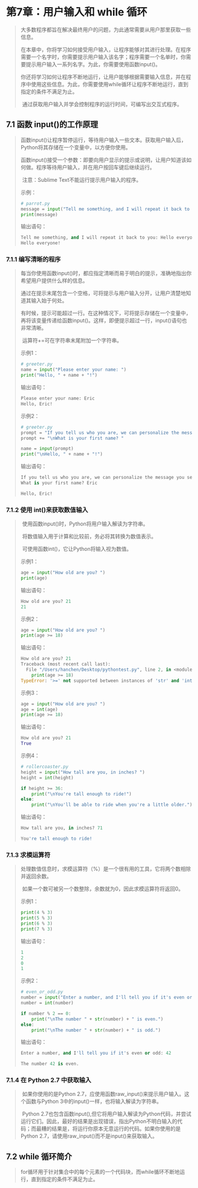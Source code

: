 # 第7章：用户输入和 while 循环

>   ​		大多数程序都旨在解决最终用户的问题，为此通常需要从用户那里获取一些信息。
>
>   ​		在本章中，你将学习如何接受用户输入，让程序能够对其进行处理。在程序需要一个名字时，你需要提示用户输入该名字；程序需要一个名单时，你需要提示用户输入一系列名字。为此，你需要使用函数input()。
>
>   ​		你还将学习如何让程序不断地运行，让用户能够根据需要输入信息，并在程序中使用这些信息。为此，你需要使用while循环让程序不断地运行，直到指定的条件不满足为止。
>
>   ​		通过获取用户输入并学会控制程序的运行时间，可编写出交互式程序。

## 7.1 函数 input()的工作原理

>   ​		函数input()让程序暂停运行，等待用户输入一些文本。获取用户输入后，Python将其存储在一个变量中，以方便你使用。
>
>   ​		函数input()接受一个参数：即要向用户显示的提示或说明，让用户知道该如何做。程序等待用户输入，并在用户按回车键后继续运行。
>
>   ​		注意：Sublime Text不能运行提示用户输入的程序。
>
>   
>
>   示例：
>
>   ```python
>   # parrot.py
>   message = input("Tell me something, and I will repeat it back to you: ")
>   print(message)
>   ```
>
>   输出语句：
>
>   ```python
>   Tell me something, and I will repeat it back to you: Hello everyone!
>   Hello everyone!
>   ```

### 7.1.1 编写清晰的程序

>   ​		每当你使用函数input()时，都应指定清晰而易于明白的提示，准确地指出你希望用户提供什么样的信息。
>
>   ​		通过在提示末尾包含一个空格，可将提示与用户输入分开，让用户清楚地知道其输入始于何处。
>
>   ​		有时候，提示可能超过一行。在这种情况下，可将提示存储在一个变量中，再将该变量传递给函数input()。这样，即便提示超过一行，input()语句也非常清晰。
>
>   ​		运算符+=可在字符串末尾附加一个字符串。
>
>   
>
>   示例1：
>
>   ```python
>   # greeter.py
>   name = input("Please enter your name: ")
>   print("Hello, " + name + "!")
>   ```
>
>   输出语句：
>
>   ```python
>   Please enter your name: Eric
>   Hello, Eric!
>   ```
>
>   
>
>   示例2：
>
>   ```python
>   # greeter.py
>   prompt = "If you tell us who you are, we can personalize the message you see."
>   prompt += "\nWhat is your first name? "
>   
>   name = input(prompt)
>   print("\nHello, " + name + "!")
>   ```
>
>   输出语句：
>
>   ```python
>   If you tell us who you are, we can personalize the message you see.
>   What is your first name? Eric
>   
>   Hello, Eric!
>   ```

### 7.1.2 使用 int()来获取数值输入

>   ​		使用函数input()时，Python将用户输入解读为字符串。
>
>   ​		将数值输入用于计算和比较前，务必将其转换为数值表示。
>
>   ​		可使用函数int()，它让Python将输入视为数值。
>
>   
>
>   示例1：
>
>   ```python
>   age = input("How old are you? ")
>   print(age)
>   ```
>
>   输出语句：
>
>   ```python
>   How old are you? 21
>   21
>   ```
>
>   
>
>   示例2：
>
>   ```python
>   age = input("How old are you? ")
>   print(age >= 18)
>   ```
>
>   输出语句：
>
>   ```python
>   How old are you? 21
>   Traceback (most recent call last):
>     File "/Users/hanchen/Desktop/pythontest.py", line 2, in <module>
>       print(age >= 18)
>   TypeError: '>=' not supported between instances of 'str' and 'int'
>   ```
>
>   
>
>   示例3：
>
>   ```python
>   age = input("How old are you? ")
>   age = int(age)
>   print(age >= 18)
>   ```
>
>   输出语句：
>
>   ```python
>   How old are you? 21
>   True
>   ```
>
>   
>
>   示例4：
>
>   ```python
>   # rollercoaster.py
>   height = input("How tall are you, in inches? ")
>   height = int(height)
>   
>   if height >= 36:
>       print("\nYou're tall enough to ride!")
>   else:
>       print("\nYou'll be able to ride when you're a little older.")
>   ```
>
>   输出语句：
>
>   ```python
>   How tall are you, in inches? 71
>   
>   You're tall enough to ride!
>   ```

### 7.1.3 求模运算符

>   ​		处理数值信息时，求模运算符（%）是一个很有用的工具，它将两个数相除并返回余数。
>
>   ​		如果一个数可被另一个数整除，余数就为0，因此求模运算符将返回0。
>
>   
>
>   示例1：
>
>   ```python
>   print(4 % 3)
>   print(5 % 3)
>   print(6 % 3)
>   print(7 % 3)
>   ```
>
>   输出语句：
>
>   ```python
>   1
>   2
>   0
>   1
>   ```
>
>   
>
>   示例2：
>
>   ```python
>   # even_or_odd.py
>   number = input("Enter a number, and I'll tell you if it's even or odd: ")
>   number = int(number)
>   
>   if number % 2 == 0:
>       print("\nThe number " + str(number) + " is even.")
>   else:
>       print("\nThe number " + str(number) + " is odd.")
>   ```
>
>   输出语句：
>
>   ```python
>   Enter a number, and I'll tell you if it's even or odd: 42
>   
>   The number 42 is even.
>   ```

### 7.1.4 在 Python 2.7 中获取输入

>   ​		如果你使用的是Python 2.7，应使用函数raw_input()来提示用户输入。这个函数与Python 3中的input()一样，也将输入解读为字符串。
>
>   ​		Python 2.7也包含函数input(),但它将用户输入解读为Python代码，并尝试运行它们。因此，最好的结果是出现错误，指出Python不明白输入的代码；而最糟的结果是，将运行你原本无意运行的代码。如果你使用的是Python 2.7，请使用raw_input()而不是input()来获取输入。

## 7.2 while 循环简介

>   ​		for循环用于针对集合中的每个元素的一个代码块，而while循环不断地运行，直到指定的条件不满足为止。

